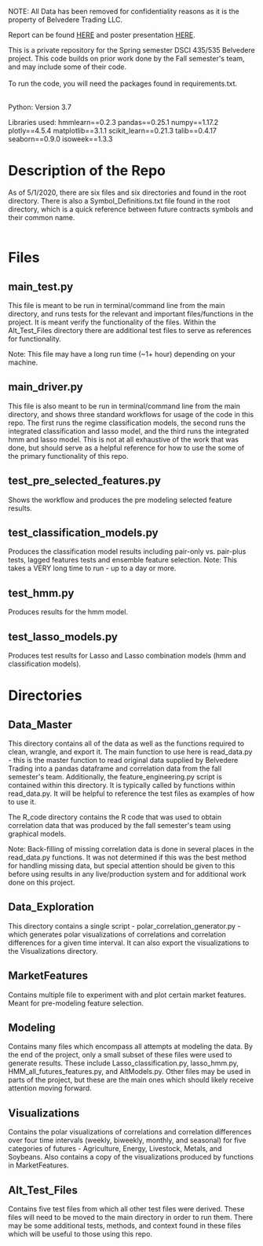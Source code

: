 NOTE: All Data has been removed for confidentiality reasons as it is the property of Belvedere Trading LLC.

Report can be found [HERE](https://github.com/jordandpflum/BelvedereTrading/blob/master/Reports/Belveder_Final_Report.pdf) and poster presentation [HERE](https://github.com/jordandpflum/BelvedereTrading/blob/master/Reports/Reports/BelvederePresentation.pdf).

This is a private repository for the Spring semester DSCI 435/535 Belvedere project. This code builds on prior work done by the Fall semester's team, and may include some of their code.
<br /><br />
To run the code, you will need the packages found in requirements.txt.
<br /><br />

Python: Version 3.7

Libraries used:
hmmlearn==0.2.3
pandas==0.25.1
numpy==1.17.2
plotly==4.5.4
matplotlib==3.1.1
scikit_learn==0.21.3
talib==0.4.17
seaborn==0.9.0
isoweek==1.3.3

# Description of the Repo
As of 5/1/2020, there are six files and six directories and found in the root directory. There is also a Symbol_Definitions.txt file found in the root directory, which is a quick reference between future contracts symbols and their common name.
<br /><br />

# Files
## main_test.py
This file is meant to be run in terminal/command line from the main directory, and runs tests for the relevant and important files/functions in the project. 
It is meant verify the functionality of the files. Within the Alt_Test_Files directory there are additional test files to serve as references for functionality.

Note: This file may have a long run time (~1+ hour) depending on your machine. 

## main_driver.py
This file is also meant to be run in terminal/command line from the main directory, and shows three standard workflows for usage of the code
in this repo. The first runs the regime classification models, the second runs the integrated classification and lasso model,
and the third runs the integrated hmm and lasso model. This is not at all exhaustive of the work that was done, but should
serve as a helpful reference for how to use the some of the primary functionality of this repo. 

## test_pre_selected_features.py
Shows the workflow and produces the pre modeling selected feature results.

## test_classification_models.py
Produces the classification model results including pair-only vs. pair-plus tests, lagged features tests and ensemble feature selection.
Note: This takes a VERY long time to run - up to a day or more.

## test_hmm.py
Produces results for the hmm model.

## test_lasso_models.py
Produces test results for Lasso and Lasso combination models (hmm and classification models).

# Directories
## Data_Master 
This directory contains all of the data as well as the functions required to clean, wrangle, and export it. 
The main function to use here is read_data.py - this is the master function to read original data supplied by Belvedere
Trading into a pandas dataframe and correlation data from the fall semester's team. Additionally, the feature_engineering.py script is contained within this directory. It 
is typically called by functions within read_data.py. It will be helpful to reference the test files as examples of how to use it.

The R_code directory contains the R code that was used to obtain correlation data that was produced by the fall semester's 
team using graphical models. 

Note: Back-filling of missing correlation data is done in several places in the read_data.py functions. It was not determined if 
this was the best method for handling missing data, but special attention should be given to this before using results in any live/production system
and for additional work done on this project. 

## Data_Exploration
This directory contains a single script - polar_correlation_generator.py - which 
generates polar visualizations of correlations and correlation differences for a given time interval. It can also export the visualizations to the Visualizations directory.

## MarketFeatures
Contains multiple file to experiment with and plot certain market features. Meant for pre-modeling feature selection. 

## Modeling
Contains many files which encompass all attempts at modeling the data. By the end of the project, only a small subset of 
these files were used to generate results. These include Lasso_classification.py, lasso_hmm.py, HMM_all_futures_features.py, and AltModels.py. 
Other files may be used in parts of the project, but these are the main ones which should likely receive attention moving forward. 

## Visualizations
Contains the polar visualizations of correlations and correlation differences over four time intervals (weekly, biweekly, monthly, and seasonal) for five categories of futures - Agriculture, Energy, Livestock, Metals, and Soybeans. 
Also contains a copy of the visualizations produced by functions in MarketFeatures. 

## Alt_Test_Files
Contains five test files from which all other test files were derived. 
These files will need to be moved to the main directory in order to run them. 
There may be some additional tests, methods, and context found in these files which will be useful to those using this repo. 
